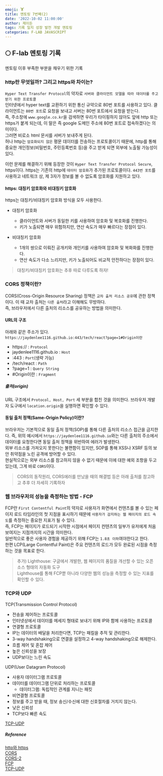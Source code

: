 ```yaml
---
emoji: 🏋️
title: 멘토링 7번째(2)
date: '2022-10-02 11:00:00'
author: 제이든
tags: 기록 일지 성장 발전 개발 멘토링
categories: F-LAB JAVASCRIPT
---
```


## 🌕 F-lab 멘토링 기록

멘토링 이후 부족한 부분을 채우기 위한 기록

### http란 무엇일까? 그리고 https와 차이는?

`Hyper Text Transfer Protocol`의 약자로 `서버와 클라이언트 모델을 따라 데이터를 주고 받기 위한 프로토콜`<br/>
인터넷에서 hyper text를 교환하기 위한 통신 규약으로 80번 포트를 사용하고 있다. 클라이언트는 `80번 포트`로 요청을 보내고 서버는 80번 포트에서 요청을 받는다.<br/>
즉, 주소창에 `www.google.co.kr`을 검색하면 우리가 타이핑하지 않아도 앞에 http 또는 https가 붙게 되는데, 이 말은 즉 google 도메인 주소에 80번 포트로 접속하겠다는 의미이다.<br/>
그러면 비로소 html 문서를 서버가 보내주게 된다.<br/>
허나 http는 `암호화되지 않은` 평문 데이터를 전송하는 프로토콜이기 때문에, http를 통해 중요한 개인정보(비밀번호, 주민등록번호 등)을 주고 받게 되면 외부에 노출될 가능성이 있다.<br/>

이런 문제를 해결하기 위해 등장한 것이 `Hyper Text Transfer Protocol Secure`, https이다.
https는 기존의 http에 `데이터 암호화`가 추가된 프로토콜이다. `443번 포트`를 사용하고 네트워크 상, 제 3자가 정보를 볼 수 없도록 암호화를 지원하고 있다.

#### https: 대칭키 암호화와 비대칭키 암호화

https는 대칭키/비대칭키 암호화 방식을 모두 사용한다.

- 대칭키 암호화

  - 클라이언트와 서버가 동일한 키를 사용하여 암호화 및 복호화를 진행한다.
  - 키가 노출되면 매우 위험하지만, 연산 속도가 매우 빠르다는 장점이 있다.

- 비대칭키 암호화
  - 1개의 쌍으로 이뤄진 공개키와 개인키를 사용하여 암호화 및 복화화를 진행한다.
  - 연산 속도가 다소 느리지만, 키가 노출되어도 비교적 안전하다는 장점이 있다.

> 대칭키/비대칭키 암호화는 추후 따로 다루도록 하자!

### CORS 정책이란?

CORS(Cross-Origin Resource Sharing) 정책은 `교차 출처 리소스 공유`에 관한 정책이다. 이 때 교차 출처는 `다른 출처`라고 이해해도 무방하다.<br/>
즉, 브라우저에서 다른 출처의 리소스를 공유하는 방법을 의미한다.<br/>

#### URL의 구조

아래와 같은 주소가 있다.<br/>
`https://jaydenlee1116.github.io:443/tech/react?page=1#Origin이란`<br/>

- https:// : `Protocol`
- jaydenlee1116.github.io : `Host`
- :443 : `Port`(생략 가능)
- /tech/react : `Path`
- ?page=1 : `Query String`
- #Origin이란 : `Fragment`

##### 출처(origin)

URL 구조에서 `Protocol, Host, Port` 세 부분을 합친 것을 의미한다. 브라우저 개발자 도구에서 `location.origin`을 실행하면 확인할 수 있다.

#### 동일 출처 정책(Same-Origin Policy)이란?

브라우저는 기본적으로 동일 출처 정책(SOP)를 통해 다른 출처의 리소스 접근을 금지한다. 즉, 위의 예시에서 `https://jaydenlee1116.github.io`와는 다른 출처의 주소에서 데이터를 요청한다면 동일 출처 정책을 위반하여 에러가 발생한다.<br/>
외부 리소스를 가져오지 못한다는 불편함이 있지만, SOP를 통해 XSS나 XSRF 등의 보안 취약점을 노린 공격에 방어할 수 있다.<br/>
현실적으로는 외부 리소스를 참고하지 않을 수 없기 때문에 이에 대한 예외 조항을 두고 있는데, 그게 바로 `CORS`이다.

> CORS의 동작원리, CORS에러를 만났을 때의 해결법 등은 아래 출처를 참고하고 추후 더 자세히 기록하자

### 웹 브라우저의 성능을 측정하는 방법 - FCP

FCP란 `First Contentful Paint`의 약자로 사용자가 화면에서 컨텐츠를 볼 수 있는 페이지 로드 타임라인의 첫 지점을 표시하기 때문에 `사용자가 감지하는 웹 페이지의 로드 속도`를 측정하는 중요한 지표가 될 수 있다.<br/>
즉, FCP는 페이지가 로드되기 시작한 시점에서 페이지 컨텐츠의 일부가 유저에게 처음 보여지는 지점까지의 시간을 의미한다.<br/>
일반적으로 좋은 사용자 경험을 제공하기 위해 FCP는 `1.8초 이하`여야한다고 한다.<br/>
한편 LCP(Large Contentful Paint)은 주요 컨텐츠의 로드가 모두 완료된 시점을 측정하는 것을 목표로 한다.

> 추가) Lighthouse: 구글에서 개발한, 웹 페이지의 품질을 개선할 수 있는 오픈 소스 형태의 자동화 도구<br/>
> Lighthouse를 통해 FCP뿐 아니라 다양한 웹의 성능을 측정할 수 있는 지표를 확인할 수 있다.

### TCP와 UDP

TCP(Transmission Control Protocol)

- 전송을 제어하는 프로토콜
- 인터넷상에서 데이터를 메세지 형태로 보내기 위해 IP와 함께 사용하는 프로토콜
- 연결형 프로토콜
- IP는 데이터의 배달을 처리한다면, TCP는 패킬을 추적 및 관리한다.
- 3-way handshaking으로 연결을 설정하고 4-way handshaking으로 해제한다.
- 흐름 제어 및 혼잡 제어
- 높은 신뢰성을 보장
- UDP보다는 느린 속도

UDP(User Datagram Protocol)

- 사용자 데이터그램 프로토콜
- 데이터를 데이터그램 단위로 처리하는 프로토콜
  - 데이터그램: 독립적인 관계를 지니는 패킷
- 비연결형 프로토콜
- 정보를 주고 받을 때, 정보 송신/수신에 대한 신호절차를 거치지 않는다.
- 낮은 신뢰성
- TCP보다 빠른 속도

[TCP-UDP](./src/tcp-udp.png)

##### Reference

[http와 https](https://mangkyu.tistory.com/98)<br/>
[CORS](https://evan-moon.github.io/2020/05/21/about-cors/)<br/>
[CORS-2](https://beomy.github.io/tech/browser/cors/)<br/>
[FCP](https://web.dev/i18n/ko/fcp/)<br/>
[TCP-UDP](https://mangkyu.tistory.com/15)

```toc

```

